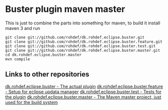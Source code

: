 # Buster plugin maven master

This is just to combine the parts into something for maven, to build it 
install maven 3 and run

    git clone git://github.com/rohdef/dk.rohdef.eclipse.buster.git
    git clone git://github.com/rohdef/dk.rohdef.eclipse.buster.feature.git
    git clone git://github.com/rohdef/dk.rohdef.eclipse.buster.test.git
    git clone git://github.com/rohdef/dk.rohdef.eclipse.buster.master.git
    cd dk.rohdef.eclipse.buster.master
    mvn compile

## Links to other repositories
[dk.rohdef.eclipse.buster - The actual plugin](https://github.com/rohdef/dk.rohdef.eclipse.buster)
[dk.rohdef.eclipse.buster.feature - Setup for eclipse updata manager](https://github.com/rohdef/dk.rohdef.eclipse.buster.feature)
[dk.rohdef.eclipse.buster.test - Tests for the plugin](https://github.com/rohdef/dk.rohdef.eclipse.buster.test)
[dk.rohdef.eclipse.buster.master - The Maven master project, just used for the build system](https://github.com/rohdef/dk.rohdef.eclipse.buster.master)
